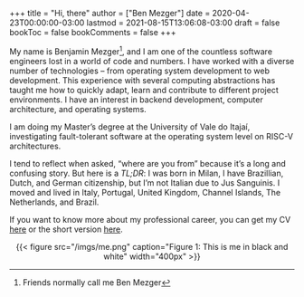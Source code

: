 +++
title = "Hi, there"
author = ["Ben Mezger"]
date = 2020-04-23T00:00:00-03:00
lastmod = 2021-08-15T13:06:08-03:00
draft = false
bookToc = false
bookComments = false
+++

My name is Benjamin Mezger[^fn:1], and I am one of the countless software
engineers lost in a world of code and numbers. I have worked with a diverse
number of technologies – from operating system development to web development.
This experience with several computing abstractions has taught me how to quickly
adapt, learn and contribute to different project environments. I have an
interest in backend development, computer architecture, and operating systems.

I am doing my Master&rsquo;s degree at the University of Vale do Itajaí, investigating
fault-tolerant software at the operating system level on RISC-V architectures.

I tend to reflect when asked, &ldquo;where are you from&rdquo; because it&rsquo;s a long and
confusing story. But here is a _TL;DR_: I was born in Milan, I have Brazillian,
Dutch, and German citizenship, but I&rsquo;m not Italian due to Jus Sanguinis. I moved
and lived in Italy, Portugal, United Kingdom, Channel Islands, The Netherlands,
and Brazil.

If you want to know more about my professional career, you can get my CV
[here](/files/Benjamin_Mezger_CV.pdf) or the short version [here](/files/Benjamin_Mezger_CV_short.pdf).

<style>.org-center { margin-left: auto; margin-right: auto; text-align: center; }</style>

<div class="org-center">
  <div></div>

{{< figure src="/imgs/me.png" caption="Figure 1: This is me in black and white" width="400px" >}}

</div>

[^fn:1]: Friends normally call me Ben Mezger
